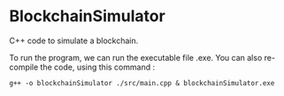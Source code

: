 # BlockchainSimulator

C++ code to simulate a blockchain.

To run the program, we can run the executable file .exe. You can also
re-compile the code, using this command :

`g++ -o blockchainSimulator ./src/main.cpp & blockchainSimulator.exe`
